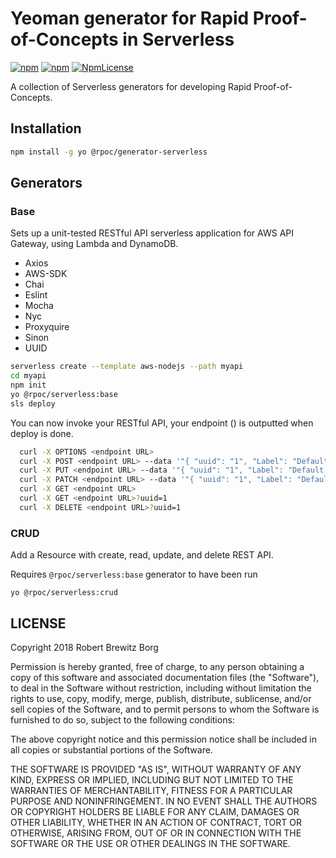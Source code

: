# Yeoman generator for Rapid Proof-of-Concepts in Serverless

[![npm](https://img.shields.io/npm/v/@rpoc/generator-serverless.svg)](https://www.npmjs.com/package/@rpoc/generator-serverless)
[![npm](https://img.shields.io/npm/dt/@rpoc/generator-serverless.svg)](https://www.npmjs.com/package/@rpoc/generator-serverless)
[![NpmLicense](https://img.shields.io/npm/l/@rpoc/generator-serverless.svg)](https://opensource.org/licenses/MIT)

A collection of Serverless generators for developing Rapid Proof-of-Concepts.

## Installation

```bash
npm install -g yo @rpoc/generator-serverless
```

## Generators

### Base

Sets up a unit-tested RESTful API serverless application for AWS API Gateway, using Lambda and DynamoDB.

- Axios
- AWS-SDK
- Chai
- Eslint
- Mocha
- Nyc
- Proxyquire
- Sinon
- UUID

```bash
serverless create --template aws-nodejs --path myapi
cd myapi
npm init
yo @rpoc/serverless:base
sls deploy
```

You can now invoke your RESTful API, your endpoint (<endpoint URL>) is outputted when deploy is done.

```bash
  curl -X OPTIONS <endpoint URL>
  curl -X POST <endpoint URL> --data '"{ "uuid": "1", "Label": "Default 1" }'
  curl -X PUT <endpoint URL> --data '"{ "uuid": "1", "Label": "Default One" }'
  curl -X PATCH <endpoint URL> --data '"{ "uuid": "1", "Label": "Default #1" }'
  curl -X GET <endpoint URL>
  curl -X GET <endpoint URL>?uuid=1
  curl -X DELETE <endpoint URL>?uuid=1
```

### CRUD

Add a Resource with create, read, update, and delete REST API.

Requires `@rpoc/serverless:base` generator to have been run

```
yo @rpoc/serverless:crud
```

## LICENSE

Copyright 2018 Robert Brewitz Borg

Permission is hereby granted, free of charge, to any person obtaining a copy of this software and associated documentation files (the "Software"), to deal in the Software without restriction, including without limitation the rights to use, copy, modify, merge, publish, distribute, sublicense, and/or sell copies of the Software, and to permit persons to whom the Software is furnished to do so, subject to the following conditions:

The above copyright notice and this permission notice shall be included in all copies or substantial portions of the Software.

THE SOFTWARE IS PROVIDED "AS IS", WITHOUT WARRANTY OF ANY KIND, EXPRESS OR IMPLIED, INCLUDING BUT NOT LIMITED TO THE WARRANTIES OF MERCHANTABILITY, FITNESS FOR A PARTICULAR PURPOSE AND NONINFRINGEMENT. IN NO EVENT SHALL THE AUTHORS OR COPYRIGHT HOLDERS BE LIABLE FOR ANY CLAIM, DAMAGES OR OTHER LIABILITY, WHETHER IN AN ACTION OF CONTRACT, TORT OR OTHERWISE, ARISING FROM, OUT OF OR IN CONNECTION WITH THE SOFTWARE OR THE USE OR OTHER DEALINGS IN THE SOFTWARE.
